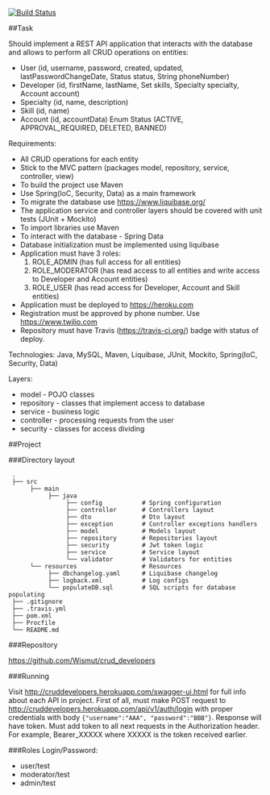 [![Build Status](https://travis-ci.org/Wismut/crud_developers.svg?branch=master)](https://travis-ci.org/Wismut/crud_developers)

##Task

Should implement a REST API application that interacts with the database and allows to perform all CRUD operations on entities:

* User (id, username, password, created, updated, lastPasswordChangeDate, Status status, String phoneNumber)
* Developer (id, firstName, lastName, Set<Skill> skills, Specialty specialty, Account account)
* Specialty (id, name, description)
* Skill (id, name)
* Account (id, accountData)
Enum Status (ACTIVE, APPROVAL_REQUIRED, DELETED, BANNED)

 Requirements:
* All CRUD operations for each entity
* Stick to the MVC pattern (packages model, repository, service, controller, view)
* To build the project use Maven
* Use Spring(IoC, Security, Data) as a main framework
* To migrate the database use https://www.liquibase.org/
* The application service and controller layers should be covered with unit tests (JUnit + Mockito)
* To import libraries use Maven
* To interact with the database - Spring Data
* Database initialization must be implemented using liquibase
* Application must have 3 roles:
  1. ROLE_ADMIN (has full access for all entities)
  2. ROLE_MODERATOR (has read access to all entities and write access to Developer and Account entities)
  3. ROLE_USER (has read access for Developer, Account and Skill entities)
* Application must be deployed to https://heroku.com
* Registration must be approved by phone number. Use https://www.twilio.com
* Repository  must have Travis (https://travis-ci.org/) badge with status of deploy.

 Technologies: Java, MySQL, Maven, Liquibase, JUnit, Mockito, Spring(IoC, Security, Data)

 Layers:

 * model - POJO classes
 * repository - classes that implement access to database
 * service - business logic
 * controller - processing requests from the user
 * security - classes for access dividing

##Project

###Directory layout

     .
     ├── src
          ├── main
               ├── java
                    ├── config           # Spring configuration
                    ├── controller       # Controllers layout
                    ├── dto              # Dto layout
                    ├── exception        # Controller exceptions handlers
                    ├── model            # Models layout
                    ├── repository       # Repositories layout
                    ├── security         # Jwt token logic
                    ├── service          # Service layout
                    └── validator        # Validators for entities
          └── resources                  # Resources
               ├── dbchangelog.yaml      # Liquibase changelog
               ├── logback.xml           # Log configs
               └── populateDB.sql        # SQL scripts for database populating
     ├── .gitignore
     ├── .travis.yml
     ├── pom.xml
     ├── Procfile
     └── README.md

###Repository

https://github.com/Wismut/crud_developers

###Running

Visit http://cruddevelopers.herokuapp.com/swagger-ui.html for full info about each API in project.
First of all, must make POST request to http://cruddevelopers.herokuapp.com/api/v1/auth/login with proper credentials with body
```{"username":"AAA", "password":"BBB"}```.
Response will have token. Must add token to all next requests in the Authorization header.
For example, Bearer_XXXXX where XXXXX is the token received earlier.

###Roles
Login/Password:

* user/test
* moderator/test
* admin/test
